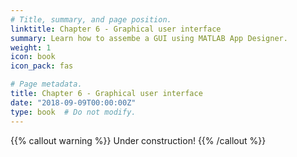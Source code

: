 ```yaml
---
# Title, summary, and page position.
linktitle: Chapter 6 - Graphical user interface
summary: Learn how to assembe a GUI using MATLAB App Designer.
weight: 1
icon: book
icon_pack: fas

# Page metadata.
title: Chapter 6 - Graphical user interface
date: "2018-09-09T00:00:00Z"
type: book  # Do not modify.
---
```


{{% callout warning %}}
Under construction!
{{% /callout %}}